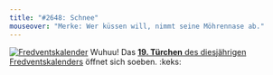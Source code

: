 ```yaml
---
title: "#2648: Schnee"
mouseover: "Merke: Wer küssen will, nimmt seine Möhrennase ab."
---
```


<a href="http://www.fonflatter.de/der-fetzige-fredventskalender-2012" title="Der fetzige Fredventskalender"><img src="http://www.fonflatter.de/adv12/fredventskalender_banner.png" alt="Fredventskalender" /></a>
Wuhuu! Das <a href="http://www.fonflatter.de/2012/12/19/das-19-turchen-2/"><strong>19. Türchen</strong> des diesjährigen Fredventskalenders</a> öffnet sich soeben.
:keks:

